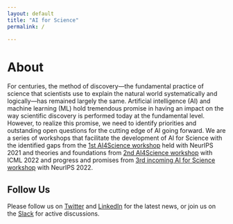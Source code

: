 ```yaml
---
layout: default
title: "AI for Science"
permalink: /

---
```


# About

For centuries, the method of discovery—the fundamental practice of science that scientists use to explain the natural world systematically and logically—has remained largely the same. Artificial intelligence (AI) and machine learning (ML) hold tremendous promise in having an impact on the way scientific discovery is performed today at the fundamental level. However, to realize this promise, we need to identify priorities and outstanding open questions for the cutting edge of AI going forward. We are a series of workshops that facilitate the development of AI for Science with the identified gaps from the [1st AI4Science workshop](neurips21.html) held with NeurIPS 2021 and theories and foundations from [2nd AI4Science workshop](icml22.html) with ICML 2022 and progress and promises from [3rd incoming AI for Science workshop](neurips22.html) with NeurIPS 2022.


## Follow Us

Please follow us on [Twitter](https://twitter.com/AI_for_Science) and [LinkedIn](https://www.linkedin.com/company/ai-for-science/) for the latest news, or join us on the [Slack](https://join.slack.com/t/ai4sciencecommunity/shared_invite/zt-15rtaehdi-we~H~LhzZqrQTy6RtLGtug) for active discussions.


